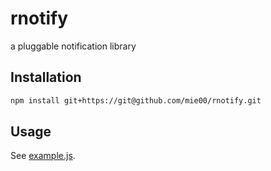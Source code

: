 # rnotify
a pluggable notification library

## Installation

```bash
npm install git+https://git@github.com/mie00/rnotify.git
```

## Usage

See [example.js](./example.js).
